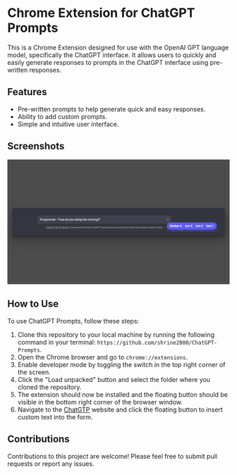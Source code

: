 # Chrome Extension for ChatGPT Prompts

This is a Chrome Extension designed for use with the OpenAI GPT language model, specifically the ChatGPT interface. It allows users to quickly and easily generate responses to prompts in the ChatGPT interface using pre-written responses.

## Features

-   Pre-written prompts to help generate quick and easy responses.
-   Ability to add custom prompts.
-   Simple and intuitive user interface.

## Screenshots
![enter image description here](https://github.com/shrine2000/ChatGPT-Prompts/blob/main/screenshots/screenshot.png?raw=true)

## How to Use

To use ChatGPT Prompts, follow these steps:

1.  Clone this repository to your local machine by running the following command in your terminal: `https://github.com/shrine2000/ChatGPT-Prompts`.
2.  Open the Chrome browser and go to `chrome://extensions`.
3.  Enable developer mode by toggling the switch in the top right corner of the screen.
4.  Click the "Load unpacked" button and select the folder where you cloned the repository.
5.  The extension should now be installed and the floating button should be visible in the bottom right corner of the browser window.
6.  Navigate to the [ChatGTP](https://chat.openai.com) website and click the floating button to insert custom text into the form.

## Contributions

Contributions to this project are welcome! Please feel free to submit pull requests or report any issues.
